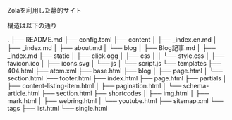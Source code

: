 Zolaを利用した静的サイト

構造は以下の通り

.
├── README.md
├── config.toml
├── content
│   ├── _index.en.md
│   ├── _index.md
│   ├── about.md
│   └── blog
│       ├── Blog記事.md
│       ├── _index.md
├── static
│   ├── click.ogg
│   ├── css
│   │   └── style.css
│   ├── favicon.ico
│   ├── icons.svg
│   └── js
│       └── script.js
└── templates
    ├── 404.html
    ├── atom.xml
    ├── base.html
    ├── blog
    │   ├── page.html
    │   └── section.html
    ├── footer.html
    ├── index.html
    ├── page.html
    ├── partials
    │   ├── content-listing-item.html
    │   ├── pagination.html
    │   └── schema-article.html
    ├── section.html
    ├── shortcodes
    │   ├── img.html
    │   ├── mark.html
    │   ├── webring.html
    │   └── youtube.html
    ├── sitemap.xml
    └── tags
        ├── list.html
        └── single.html